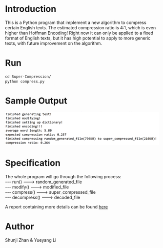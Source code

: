 # Introduction
This is a Python program that implement a new algorithm to compress certain English texts. The estimated compression ratio is 4:1, which is even higher than Hoffman Encoding! Right now it can only be applied to a fixed format of English texts, but it has high potential to apply to more generic texts, with future improvement on the algorithm.

# Run
    cd Super-Compression/
    python compress.py

# Sample Output
![](https://raw.githubusercontent.com/shunjizhan/Super-Compression/master/compression%20demo.png?raw=true)

# Specification
The whole program will go through the following process:    
--- run() ---> random_generated_file <br> 
--- modify() ---> modified_file <br> 
--- compress() ---> super_compressed_file <br>
--- decompress() ---> decoded_file <br>

A report containing more details can be found [here](https://github.com/shunjizhan/Super-Compression/blob/master/New%20Compression%20Algorithm.pdf)

# Author
Shunji Zhan & Yueyang Li